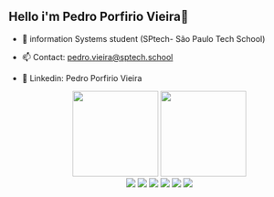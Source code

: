 ## Hello i'm Pedro Porfirio Vieira👋
- 🌱 information Systems student (SPtech- São Paulo Tech School)
- 📫 Contact: pedro.vieira@sptech.school
- 💬 Linkedin: Pedro Porfirio Vieira 

  <div  align="center">
   <img height="150em" src='https://github-readme-stats.vercel.app/api?username=PedroPorfirioV&show&countprivate=true&icons=true&theme=material-palenight'>
   <img height="150em" src="https://github-readme-stats.vercel.app/api/top-langs/?username=PedroPorfirioV&countprivate=true&layout=compact&show_icons=true&theme=material-palenight">
  </div>

   <div  align="center">
     <img src="https://icongr.am/devicon/css3-original.svg?size=50&color=60307e">
     <img src="https://icongr.am/devicon/html5-original.svg?size=50&color=60307e">
     <img src="https://icongr.am/devicon/javascript-plain.svg?size=50&color=60307e">
     <img src="https://icongr.am/devicon/mysql-original.svg?size=50&color=60307e">
     <img src="https://icongr.am/devicon/git-original.svg?size=50&color=60307e">
     <img src="https://img.icons8.com/?size=50&id=ZoxjA0jZDdFZ&format=png&color=000000">
 </div>
